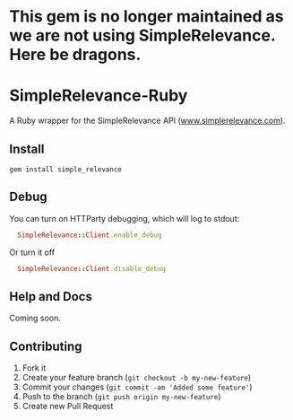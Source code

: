 # This gem is no longer maintained as we are not using SimpleRelevance. Here be dragons.

# SimpleRelevance-Ruby

A Ruby wrapper for the SimpleRelevance API (www.simplerelevance.com).

## Install

```
gem install simple_relevance
```

## Debug

You can turn on HTTParty debugging, which will log to stdout:

```ruby
  SimpleRelevance::Client.enable_debug
```

Or turn it off

```ruby
  SimpleRelevance::Client.disable_debug
```

## Help and Docs

Coming soon.


## Contributing

1. Fork it
2. Create your feature branch (`git checkout -b my-new-feature`)
3. Commit your changes (`git commit -am 'Added some feature'`)
4. Push to the branch (`git push origin my-new-feature`)
5. Create new Pull Request
